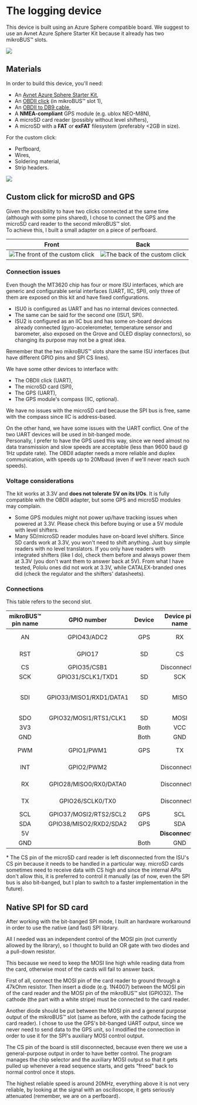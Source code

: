 # The logging device

This device is built using an Azure Sphere compatible board. We suggest to use an Avnet Azure Sphere Starter Kit because it already has two mikroBUS™ slots.

![](assets/20190904_201651.jpg)

## Materials

In order to build this device, you'll need:

- An [Avnet Azure Sphere Starter Kit](http://cloudconnectkits.org/product/azure-sphere-starter-kit),
- An [OBDII click](https://www.mikroe.com/obdii-click) (in mikroBUS™ slot 1),
- An [OBDII to DB9 cable](https://www.mikroe.com/obd-ii-to-db9-cable),
- A **NMEA-compliant** GPS module (e.g. ublox NEO-M8N),
- A microSD card reader (possibly without level shifters),
- A microSD with a **FAT** or **exFAT** filesystem (preferably <2GB in size).

For the custom click:

- Perfboard,
- Wires,
- Soldering material,
- Strip headers.

![](assets/20190904_201511.jpg)

## Custom click for microSD and GPS

Given the possibility to have two clicks connected at the same time (although with some pins shared), I chose to connect the GPS and the microSD card reader to the second mikroBUS™ slot.\
To achieve this, I built a small adapter on a piece of perfboard.

|    Front    |     Back      |
|:-----------:|:-------------:|
| ![The front of the custom click](assets/20190904_201550.jpg) | ![The back of the custom click](assets/20190904_201540.jpg) |

### Connection issues

Even though the MT3620 chip has four or more ISU interfaces, which are generic and configurable serial interfaces (UART, IIC, SPI), only three of them are exposed on this kit and have fixed configurations.

- ISU0 is configured as UART and has no internal devices connected.
- The same can be said for the second one (ISU1, SPI).
- ISU2 is configured as an IIC bus and has some on-board devices already connected (gyro-accelerometer, temperature sensor and barometer, also exposed on the Grove and OLED display connectors), so changing its purpose may not be a great idea.

Remember that the two mikroBUS™ slots share the same ISU interfaces (but have different GPIO pins and SPI CS lines).

We have some other devices to interface with:

- The OBDII click (UART),
- The microSD card (SPI),
- The GPS (UART),
- The GPS module's compass (IIC, optional).

We have no issues with the microSD card because the SPI bus is free, same with the compass since IIC is address-based.

On the other hand, we have some issues with the UART conflict. One of the two UART devices will be used in bit-banged mode.\
Personally, I prefer to have the GPS used this way, since we need almost no data transmission and slow speeds are acceptable (less than 9600 baud @ 1Hz update rate). The OBDII adapter needs a more reliable and duplex communication, with speeds up to 20Mbaud (even if we'll never reach such speeds).

### Voltage considerations

The kit works at 3.3V and **does not tolerate 5V on its I/Os**. It is fully compatible with the OBDII adapter, but some GPS and microSD modules may complain.

- Some GPS modules might not power up/have tracking issues when powered at 3.3V. Please check this before buying or use a 5V module with level shifters.
- Many SD/microSD reader modules have on-board level shifters. Since SD cards work at 3.3V, you won't need to shift anything. Just buy simple readers with no level translators. If you only have readers with integrated shifters (like I do), check them before and always power them at 3.3V (you don't want them to answer back at 5V). From what I have tested, Pololu ones did not work at 3.3V, while CATALEX-branded ones did (check the regulator and the shifters' datasheets).

### Connections

This table refers to the second slot.

|   mikroBUS™ pin name   |    GPIO number    |   Device   |    Device pin name    |    Notes    |
|:---------------------:|:-----------------:|:----------:|:---------------------:|:-----------:|
|          AN           |    GPIO43/ADC2    |    GPS     |          RX           |Bitbanged TX |
|         RST           |       GPIO17      |     SD     |          CS           |Bitbanged CS*|
|          CS           |    GPIO35/CSB1    |            |      Disconnected     |             |
|         SCK           | GPIO31/SCLK1/TXD1 |     SD     |          SCK          |             |
|         SDI           |GPIO33/MISO1/RXD1/DATA1| SD     | MISO |   Might need ~100k pull-up   |
|         SDO           |GPIO32/MOSI1/RTS1/CLK1|  SD     |         MOSI          |             |
|         3V3           |                   |    Both    |          VCC          |             |
|         GND           |                   |    Both    |          GND          |             |
|         PWM           |   GPIO1/PWM1      |    GPS     |          TX           |Bitbanged RX |
|         INT           |   GPIO2/PWM2      |            |      Disconnected     | Used by OBD |
|          RX           |GPIO28/MISO0/RX0/DATA0|         |      Disconnected     | Used by OBD |
|          TX           | GPIO26/SCLK0/TX0  |            |      Disconnected     | Used by OBD |
|         SCL           |GPIO37/MOSI2/RTS2/SCL2| GPS     |          SCL          |             |
|         SDA           |GPIO38/MISO2/RXD2/SDA2| GPS     |          SDA          |             |
|          5V           |                   |            |    **Disconnected**   |             |
|         GND           |                   |    Both    |          GND          |             |

\* The CS pin of the microSD card reader is left disconnected from the ISU's CS pin because it needs to be handled in a particular way. microSD cards sometimes need to receive data with CS high and since the internal APIs don't allow this, it is preferred to control it manually (as of now, even the SPI bus is also bit-banged, but I plan to switch to a faster implementation in the future).

## Native SPI for SD card
After working with the bit-banged SPI mode, I built an hardware workaround in order to use the native (and fast) SPI library.

All I needed was an independent control of the MOSI pin (not currently allowed by the library), so I thought to build an OR gate with two diodes and a pull-down resistor.

This because we need to keep the MOSI line high while reading data from the card, otherwise most of the cards will fail to answer back.

First of all, connect the MOSI pin of the card reader to ground through a 47kOhm resistor. Then insert a diode (e.g. 1N4007) between the MOSI pin of the card reader and the MOSI pin of the mikroBUS™ slot (GPIO32). The cathode (the part with a white stripe) must be connected to the card reader.

Another diode should be put between the MOSI pin and a general purpose output of the mikroBUS™ slot (same as before, with the cathode facing the card reader). I chose to use the GPS's bit-banged UART output, since we never need to send data to the GPS unit, so I modified the connection in order to use it for the SPI's auxiliary MOSI control output.

The CS pin of the board is still disconnected, because even there we use a general-purpose output in order to have better control. The program manages the chip selector and the auxiliary MOSI output so that it gets pulled up whenever a read sequence starts, and gets "freed" back to normal control once it stops.

The highest reliable speed is around 20MHz, everything above it is not very reliable, by looking at the signal with an oscilloscope, it gets seriously attenuated (remember, we are on a perfboard).